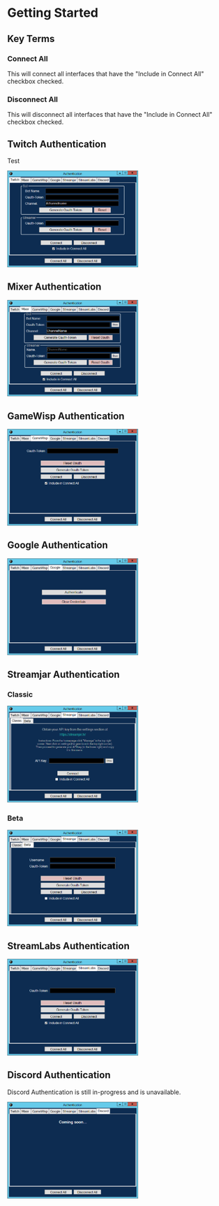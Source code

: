 # Getting Started

## Key Terms

### Connect All
This will connect all interfaces that have the "Include in Connect All" checkbox checked.

### Disconnect All
This will disconnect all interfaces that have the "Include in Connect All" checkbox checked.

## Twitch Authentication
Test

<img src="img/auth_window_twitch.png" style="width: 300px;" />

## Mixer Authentication

<img src="img/auth_window_mixer.png" style="width: 300px;" />

## GameWisp Authentication

<img src="img/auth_window_gamewisp.png" style="width: 300px;" />

## Google Authentication

<img src="img/auth_window_google.png" style="width: 300px;" />

## Streamjar Authentication
### Classic
<img src="img/auth_window_streamjar_classic.png" style="width: 300px;" />

### Beta
<img src="img/auth_window_streamjar_beta.png" style="width: 300px;" />

## StreamLabs Authentication
<img src="img/auth_window_streamlabs.png" style="width: 300px;" />

## Discord Authentication
Discord Authentication is still in-progress and is unavailable.

<img src="img/auth_window_discord.png" style="width: 300px;" />